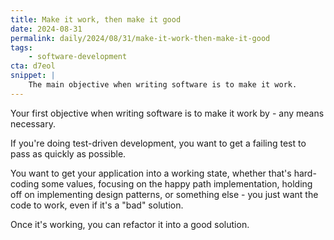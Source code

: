 ```yaml
---
title: Make it work, then make it good
date: 2024-08-31
permalink: daily/2024/08/31/make-it-work-then-make-it-good
tags:
    - software-development
cta: d7eol
snippet: |
    The main objective when writing software is to make it work.
---
```


Your first objective when writing software is to make it work by - any means necessary.

If you're doing test-driven development, you want to get a failing test to pass as quickly as possible.

You want to get your application into a working state, whether that's hard-coding some values, focusing on the happy path implementation, holding off on implementing design patterns, or something else - you just want the code to work, even if it's a "bad" solution.

Once it's working, you can refactor it into a good solution.
